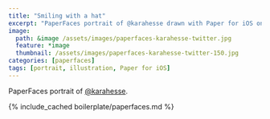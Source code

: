 ```yaml
---
title: "Smiling with a hat"
excerpt: "PaperFaces portrait of @karahesse drawn with Paper for iOS on an iPad."
image: 
  path: &image /assets/images/paperfaces-karahesse-twitter.jpg 
  feature: *image
  thumbnail: /assets/images/paperfaces-karahesse-twitter-150.jpg
categories: [paperfaces]
tags: [portrait, illustration, Paper for iOS]
---
```


PaperFaces portrait of [@karahesse](https://twitter.com/karahesse).

{% include_cached boilerplate/paperfaces.md %}
